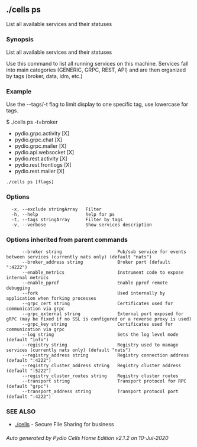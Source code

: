 ## ./cells ps

List all available services and their statuses

### Synopsis

List all available services and their statuses

Use this command to list all running services on this machine.
Services fall into main categories (GENERIC, GRPC, REST, API) and are then
organized by tags (broker, data, idm, etc.)

### Example

Use the --tags/-t flag to limit display to one specific tag, use lowercase for tags.

$ ./cells ps -t=broker

- pydio.grpc.activity   [X]
- pydio.grpc.chat       [X]
- pydio.grpc.mailer     [X]
- pydio.api.websocket   [X]
- pydio.rest.activity   [X]
- pydio.rest.frontlogs  [X]
- pydio.rest.mailer     [X]



```
./cells ps [flags]
```

### Options

```
  -x, --exclude stringArray   Filter
  -h, --help                  help for ps
  -t, --tags stringArray      Filter by tags
  -v, --verbose               Show services description
```

### Options inherited from parent commands

```
      --broker string                     Pub/sub service for events between services (currently nats only) (default "nats")
      --broker_address string             Broker port (default ":4222")
      --enable_metrics                    Instrument code to expose internal metrics
      --enable_pprof                      Enable pprof remote debugging
      --fork                              Used internally by application when forking processes
      --grpc_cert string                  Certificates used for communication via grpc
      --grpc_external string              External port exposed for gRPC (may be fixed if no SSL is configured or a reverse proxy is used)
      --grpc_key string                   Certificates used for communication via grpc
      --log string                        Sets the log level mode (default "info")
      --registry string                   Registry used to manage services (currently nats only) (default "nats")
      --registry_address string           Registry connection address (default ":4222")
      --registry_cluster_address string   Registry cluster address (default ":5222")
      --registry_cluster_routes string    Registry cluster routes
      --transport string                  Transport protocol for RPC (default "grpc")
      --transport_address string          Transport protocol port (default ":4222")
```

### SEE ALSO

* [./cells](./cells)	 - Secure File Sharing for business

###### Auto generated by Pydio Cells Home Edition v2.1.2 on 10-Jul-2020
